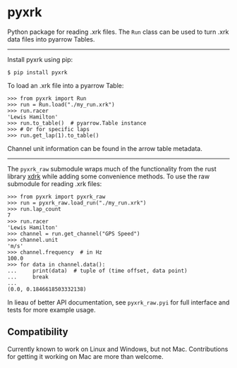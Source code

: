 # pyxrk
Python package for reading .xrk files. The `Run` class can be used to turn .xrk data files into pyarrow Tables.

---

Install pyxrk using pip:

```shell
$ pip install pyxrk
```

To load an .xrk file into a pyarrow Table:
```pycon
>>> from pyxrk import Run
>>> run = Run.load("./my_run.xrk")
>>> run.racer
'Lewis Hamilton'
>>> run.to_table()  # pyarrow.Table instance
>>> # Or for specific laps
>>> run.get_lap(1).to_table()
```
Channel unit information can be found in the arrow table metadata.

---

 The `pyxrk_raw` submodule wraps much of the functionality from the rust library [xdrk](https://github.com/bmc-labs/xdrk) while adding some convenience methods.
To use the raw submodule for reading .xrk files:

```pycon
>>> from pyxrk import pyxrk_raw
>>> run = pyxrk_raw.load_run("./my_run.xrk")
>>> run.lap_count
7
>>> run.racer
'Lewis Hamilton'
>>> channel = run.get_channel("GPS Speed")
>>> channel.unit
'm/s'
>>> channel.frequency  # in Hz
100.0
>>> for data in channel.data():
...     print(data)  # tuple of (time offset, data point)
...     break
...
(0.0, 0.1846618503332138)
```

In lieau of better API documentation, see `pyxrk_raw.pyi` for full interface and tests for more example usage.


## Compatibility

Currently known to work on Linux and Windows, but not Mac.  Contributions for getting it working on Mac are more than welcome.